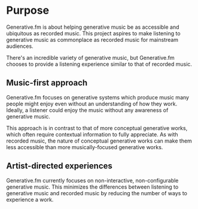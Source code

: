 # Purpose

Generative.fm is about helping generative music be as accessible and ubiquitous as recorded music. This project aspires to make listening to generative music as commonplace as recorded music for mainstream audiences.

There's an incredible variety of generative music, but Generative.fm chooses to provide a listening experience similar to that of recorded music.

## Music-first approach

Generative.fm focuses on generative systems which produce music many people might enjoy even without an understanding of how they work. Ideally, a listener could enjoy the music without any awareness of generative music.

This approach is in contrast to that of more conceptual generative works, which often require contextual information to fully appreciate. As with recorded music, the nature of conceptual generative works can make them less accessible than more musically-focused generative works.

## Artist-directed experiences

Generative.fm currently focuses on non-interactive, non-configurable generative music. This minimizes the differences between listening to generative music and recorded music by reducing the number of ways to experience a work.
